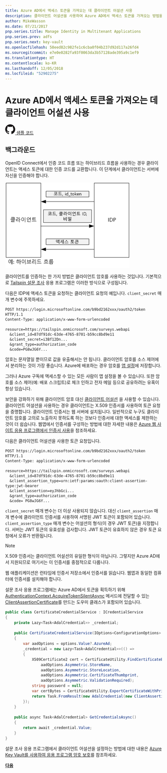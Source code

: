 ```yaml
---
title: Azure AD에서 액세스 토큰을 가져오는 데 클라이언트 어설션 사용
description: 클라이언트 어설션을 사용하여 Azure AD에서 액세스 토큰을 가져오는 방법을 알아봅니다.
author: MikeWasson
ms.date: 07/21/2017
pnp.series.title: Manage Identity in Multitenant Applications
pnp.series.prev: adfs
pnp.series.next: key-vault
ms.openlocfilehash: 58eed82c982fe1c6cba0f04b237d92d117a26fd4
ms.sourcegitcommit: e7e0e0282fa93f0063da3b57128ade395a9c1ef9
ms.translationtype: HT
ms.contentlocale: ko-KR
ms.lasthandoff: 12/05/2018
ms.locfileid: "52902275"
---
```

# <a name="use-client-assertion-to-get-access-tokens-from-azure-ad"></a>Azure AD에서 액세스 토큰을 가져오는 데 클라이언트 어설션 사용

[![GitHub](../_images/github.png) 샘플 코드][sample application]

## <a name="background"></a>백그라운드
OpenID Connect에서 인증 코드 흐름 또는 하이브리드 흐름을 사용하는 경우 클라이언트는 액세스 토큰에 대한 인증 코드를 교환합니다. 이 단계에서 클라이언트는 서버에 자신을 인증해야 합니다.

![클라이언트 암호](./images/client-secret.png)

클라이언트를 인증하는 한 가지 방법은 클라이언트 암호를 사용하는 것입니다. 기본적으로 [Tailspin 설문 조사][Surveys] 응용 프로그램은 이러한 방식으로 구성됩니다.

다음은 IDP에 액세스 토큰을 요청하는 클라이언트 요청의 예입니다. `client_secret` 매개 변수에 주목하세요.

```
POST https://login.microsoftonline.com/b9bd2162xxx/oauth2/token HTTP/1.1
Content-Type: application/x-www-form-urlencoded

resource=https://tailspin.onmicrosoft.com/surveys.webapi
  &client_id=87df91dc-63de-4765-8701-b59cc8bd9e11
  &client_secret=i3Bf12Dn...
  &grant_type=authorization_code
  &code=PG8wJG6Y...
```

암호는 문자열일 뿐이므로 값을 유출해서는 안 됩니다. 클라이언트 암호를 소스 제어에서 분리하는 것이 가장 좋습니다. Azure에 배포하는 경우 암호를 [앱 설정][configure-web-app]에 저장합니다.

그러나 Azure 구독에 액세스할 수 있는 모든 사람이 앱 설정을 볼 수 있습니다. 또한 암호를 소스 제어(예: 배포 스크립트)로 체크 인하고 전자 메일 등으로 공유하려는 유혹이 항상 있습니다.

보안을 강화하기 위해 클라이언트 암호 대신 [클라이언트 어설션] 을 사용할 수 있습니다. 클라이언트 어설션을 사용하는 경우 클라이언트는 X.509 인증서를 사용하여 토큰 요청을 증명합니다. 클라이언트 인증서는 웹 서버에 설치됩니다. 일반적으로 누구도 클라이언트 암호를 고의로 노출하지 못하도록 하는 것보다 인증서에 대한 액세스를 제한하는 것이 더 쉽습니다. 웹앱에서 인증서를 구성하는 방법에 대한 자세한 내용은 [Azure 웹 사이트 응용 프로그램에서 인증서 사용][using-certs-in-websites]을 참조하세요.

다음은 클라이언트 어설션을 사용한 토큰 요청입니다.

```
POST https://login.microsoftonline.com/b9bd2162xxx/oauth2/token HTTP/1.1
Content-Type: application/x-www-form-urlencoded

resource=https://tailspin.onmicrosoft.com/surveys.webapi
  &client_id=87df91dc-63de-4765-8701-b59cc8bd9e11
  &client_assertion_type=urn:ietf:params:oauth:client-assertion-type:jwt-bearer
  &client_assertion=eyJhbGci...
  &grant_type=authorization_code
  &code= PG8wJG6Y...
```

`client_secret` 매개 변수는 더 이상 사용되지 않습니다. 대신 `client_assertion` 매개 변수에 클라이언트 인증서를 사용하여 서명된 JWT 토큰이 포함되어 있습니다. `client_assertion_type` 매개 변수는 어설션의 형식(이 경우 JWT 토큰)을 지정합니다. 서버는 JWT 토큰의 유효성을 검사합니다. JWT 토큰이 유효하지 않은 경우 토큰 요청에서 오류가 반환됩니다.

> [!NOTE]
> X.509 인증서는 클라이언트 어설션의 유일한 형식이 아닙니다. 그렇지만 Azure AD에서 지원되므로 여기서는 이 인증서를 중점적으로 다룹니다.
> 
> 

웹 애플리케이션은 런타임에 인증서 저장소에서 인증서를 읽습니다. 웹앱과 동일한 컴퓨터에 인증서를 설치해야 합니다.

설문 조사 응용 프로그램에는 Azure AD에서 토큰을 획득하기 위해 [AuthenticationContext.AcquireTokenSilentAsync](/dotnet/api/microsoft.identitymodel.clients.activedirectory.authenticationcontext.acquiretokensilentasync) 메서드에 전달할 수 있는 [ClientAssertionCertificate](/dotnet/api/microsoft.identitymodel.clients.activedirectory.clientassertioncertificate)를 만드는 도우미 클래스가 포함되어 있습니다.

```csharp
public class CertificateCredentialService : ICredentialService
{
    private Lazy<Task<AdalCredential>> _credential;

    public CertificateCredentialService(IOptions<ConfigurationOptions> options)
    {
        var aadOptions = options.Value?.AzureAd;
        _credential = new Lazy<Task<AdalCredential>>(() =>
        {
            X509Certificate2 cert = CertificateUtility.FindCertificateByThumbprint(
                aadOptions.Asymmetric.StoreName,
                aadOptions.Asymmetric.StoreLocation,
                aadOptions.Asymmetric.CertificateThumbprint,
                aadOptions.Asymmetric.ValidationRequired);
            string password = null;
            var certBytes = CertificateUtility.ExportCertificateWithPrivateKey(cert, out password);
            return Task.FromResult(new AdalCredential(new ClientAssertionCertificate(aadOptions.ClientId, new X509Certificate2(certBytes, password))));
        });
    }

    public async Task<AdalCredential> GetCredentialsAsync()
    {
        return await _credential.Value;
    }
}
```

설문 조사 응용 프로그램에서 클라이언트 어설션을 설정하는 방법에 대한 내용은 [Azure Key Vault를 사용하여 응용 프로그램 암호 보호][key vault]를 참조하세요.

[**다음**][key vault]

<!-- Links -->
[configure-web-app]: /azure/app-service-web/web-sites-configure/
[azure-management-portal]: https://portal.azure.com
[클라이언트 어설션]: https://tools.ietf.org/html/rfc7521
[key vault]: key-vault.md
[Setup-KeyVault]: https://github.com/mspnp/multitenant-saas-guidance/blob/master/scripts/Setup-KeyVault.ps1
[Surveys]: tailspin.md
[using-certs-in-websites]: https://azure.microsoft.com/blog/using-certificates-in-azure-websites-applications/

[sample application]: https://github.com/mspnp/multitenant-saas-guidance
